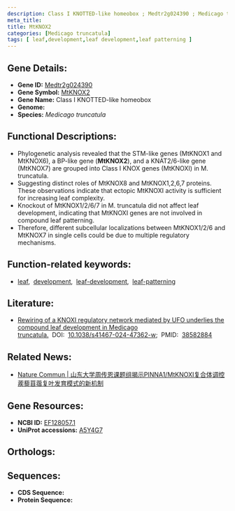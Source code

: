 ```yaml
---
description: Class I KNOTTED-like homeobox ; Medtr2g024390 ; Medicago truncatula
meta_title:
title: MtKNOX2
categories: [Medicago truncatula]
tags: [ leaf,development,leaf development,leaf patterning ]
---
```


## Gene Details:
- **Gene ID:** [Medtr2g024390]()
- **Gene Symbol:** <u>MtKNOX2</u>
- **Gene Name:** Class I KNOTTED-like homeobox
- **Genome:** 
- **Species:** *Medicago truncatula*

## Functional Descriptions:
   - Phylogenetic analysis revealed that the STM-like genes (MtKNOX1 and MtKNOX6), a BP-like gene (**MtKNOX2**), and a KNAT2/6-like gene (MtKNOX7) are grouped into Class I KNOX genes (MtKNOXI) in M. truncatula.
   - Suggesting distinct roles of MtKNOX8 and MtKNOX1,2,6,7 proteins. These observations indicate that ectopic MtKNOXI activity is sufficient for increasing leaf complexity.
   - Knockout of MtKNOX1/2/6/7 in M. truncatula did not affect leaf development, indicating that MtKNOXI genes are not involved in compound leaf patterning.
   - Therefore, different subcellular localizations between MtKNOX1/2/6 and MtKNOX7 in single cells could be due to multiple regulatory mechanisms.

## Function-related keywords:
   - [leaf](/tags/leaf/),&nbsp;&nbsp;[development](/tags/development/),&nbsp;&nbsp;[leaf-development](/tags/leaf-development/),&nbsp;&nbsp;[leaf-patterning](/tags/leaf-patterning/)

## Literature:
   - [Rewiring of a KNOXI regulatory network mediated by UFO underlies the compound leaf development in Medicago truncatula.](https://www.doi.org/10.1038/s41467-024-47362-w)&nbsp;&nbsp;DOI:&nbsp;&nbsp;[10.1038/s41467-024-47362-w](https://www.doi.org/10.1038/s41467-024-47362-w);&nbsp;&nbsp;PMID:&nbsp;&nbsp;[38582884](https://pubmed.ncbi.nlm.nih.gov/38582884/)

## Related News:
   - [Nature Commun | 山东大学周传恩课题组揭示PINNA1/MtKNOXI复合体调控蒺藜苜蓿复叶发育模式的新机制](https://mp.weixin.qq.com/s?__biz=Mzg3MDEwNDEyMg==&mid=2247566161&idx=2&sn=7f0a0777ad6f399611426071a77ae5b6&chksm=cfc1b0379daca9eb6f7a2fe09ccd56d722f8099724b4f1bd954031d752ad16796dcfd1edc15e&scene=27#wechat_redirect)

## Gene Resources:
- **NCBI ID:**  [EF128057.1](https://www.ncbi.nlm.nih.gov/search/all/?term=EF128057.1)
- **UniProt accessions:**  [A5Y4G7](https://www.uniprot.org/uniprotkb/A5Y4G7/entry)

## Orthologs:

## Sequences:
- **CDS Sequence:**
- **Protein Sequence:**
